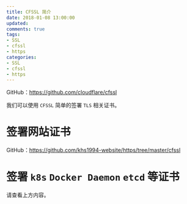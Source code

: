 ```yaml
---
title: CFSSL 简介
date: 2018-01-08 13:00:00
updated:
comments: true
tags:
- SSL
- cfssl
- https
categories:
- SSL
- cfssl
- https
---
```


GitHub：https://github.com/cloudflare/cfssl

我们可以使用 `CFSSL` 简单的签署 `TLS` 相关证书。

<!--more-->

# 签署网站证书

GitHub：https://github.com/khs1994-website/https/tree/master/cfssl

# 签署 `k8s` `Docker Daemon` `etcd` 等证书

请查看上方内容。
